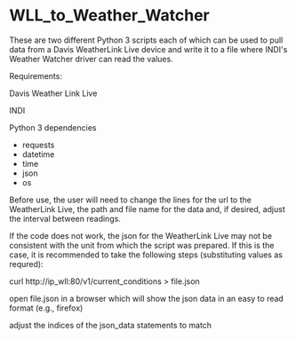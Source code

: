 # WLL_to_Weather_Watcher

These are two different Python 3 scripts each of which can be used to pull data from a Davis WeatherLink Live device 
and write it to a file where INDI's Weather Watcher driver can read the values.

Requirements:

Davis Weather Link Live

INDI
 
Python 3 dependencies
- requests
- datetime
- time
- json
- os

Before use, the user will need to change the lines for the url to the WeatherLink Live, the path and file name for the data and, if desired,
adjust the interval between readings.

If the code does not work, the json for the WeatherLink Live may not be consistent with the unit from which 
the script was prepared.  If this is the case, it is recommended to take the following steps (substituting values as requred):

curl http://ip_wll:80/v1/current_conditions > file.json

open file.json in a browser which will show the json data in an easy to read format (e.g., firefox)

adjust the indices of the json_data statements to match
